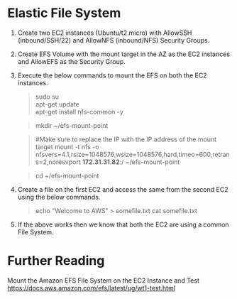 # Elastic File System

1. Create two EC2 instances (Ubuntu/t2.micro) with AllowSSH (inbound/SSH/22) and AllowNFS (inbound/NFS) Security Groups.

1. Create EFS Volume with the mount target in the AZ as the EC2 instances and AllowEFS as the Security Group.

1. Execute the below commands to mount the EFS on both the EC2 instances.

    >sudo su\
    >apt-get update\
    >apt-get install nfs-common -y

    >mkdir ~/efs-mount-point

    >#Make sure to replace the IP with the IP address of the mount target
    >mount -t nfs -o nfsvers=4.1,rsize=1048576,wsize=1048576,hard,timeo=600,retrans=2,noresvport **172.31.31.82**:/   ~/efs-mount-point

    > cd ~/efs-mount-point

1. Create a file on the first EC2 and access the same from the second EC2 using the below commands.

    >echo "Welcome to AWS" > somefile.txt
    >cat somefile.txt

1. If the above works then we know that both the EC2 are using a common File System.

# Further Reading

Mount the Amazon EFS File System on the EC2 Instance and Test
https://docs.aws.amazon.com/efs/latest/ug/wt1-test.html